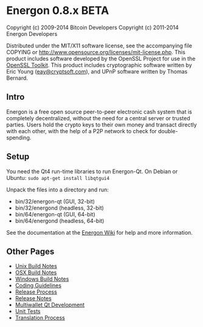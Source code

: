 Energon 0.8.x BETA
====================

Copyright (c) 2009-2014 Bitcoin Developers
Copyright (c) 2011-2014 Energon Developers

Distributed under the MIT/X11 software license, see the accompanying
file COPYING or http://www.opensource.org/licenses/mit-license.php.
This product includes software developed by the OpenSSL Project for use in the [OpenSSL Toolkit](http://www.openssl.org/). This product includes
cryptographic software written by Eric Young ([eay@cryptsoft.com](mailto:eay@cryptsoft.com)), and UPnP software written by Thomas Bernard.


Intro
---------------------
Energon is a free open source peer-to-peer electronic cash system that is
completely decentralized, without the need for a central server or trusted
parties.  Users hold the crypto keys to their own money and transact directly
with each other, with the help of a P2P network to check for double-spending.


Setup
---------------------
You need the Qt4 run-time libraries to run Energon-Qt. On Debian or Ubuntu:
	`sudo apt-get install libqtgui4`

Unpack the files into a directory and run:

- bin/32/energon-qt (GUI, 32-bit)
- bin/32/energond (headless, 32-bit)
- bin/64/energon-qt (GUI, 64-bit)
- bin/64/energond (headless, 64-bit)

See the documentation at the [Energon Wiki](http://energon.info)
for help and more information.


Other Pages
---------------------
- [Unix Build Notes](build-unix.md)
- [OSX Build Notes](build-osx.md)
- [Windows Build Notes](build-msw.md)
- [Coding Guidelines](coding.md)
- [Release Process](release-process.md)
- [Release Notes](release-notes.md)
- [Multiwallet Qt Development](multiwallet-qt.md)
- [Unit Tests](unit-tests.md)
- [Translation Process](translation_process.md)
